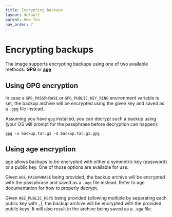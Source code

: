 ```yaml
---
title: Encrypting backups
layout: default
parent: How Tos
nav_order: 7
---
```


# Encrypting backups

The image supports encrypting backups using one of two available methods: **GPG** or **[age](https://age-encryption.org/)**

## Using GPG encryption

In case a `GPG_PASSPHRASE` or `GPG_PUBLIC_KEY_RING` environment variable is set, the backup archive will be encrypted using the given key and saved as a `.gpg` file instead.

Assuming you have `gpg` installed, you can decrypt such a backup using (your OS will prompt for the passphrase before decryption can happen):

```console
gpg -o backup.tar.gz -d backup.tar.gz.gpg
```

## Using age encryption

age allows backups to be encrypted with either a symmetric key (password) or a public key. One of those options are available for use.

Given `AGE_PASSPHRASE` being provided, the backup archive will be encrypted with the passphrase and saved as a `.age` file instead. Refer to age documentation for how to properly decrypt.

Given `AGE_PUBLIC_KEYS` being provided (allowing multiple by separating each public key with `,`), the backup archive will be encrypted with the provided public keys. It will also result in the archive being saved as a `.age` file.
